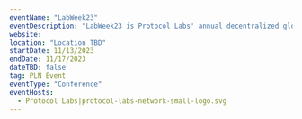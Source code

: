 ```yaml
---
eventName: "LabWeek23"
eventDescription: "LabWeek23 is Protocol Labs' annual decentralized global conference."
website: 
location: "Location TBD"
startDate: 11/13/2023
endDate: 11/17/2023
dateTBD: false
tag: PLN Event
eventType: "Conference"
eventHosts:
  - Protocol Labs|protocol-labs-network-small-logo.svg
---
```

